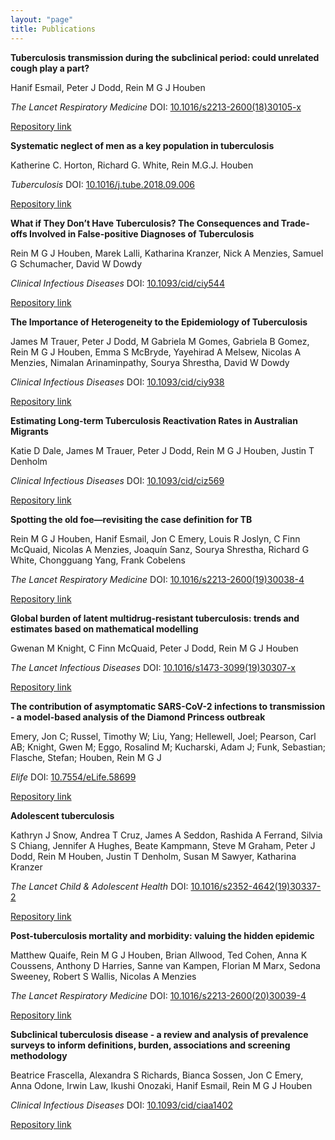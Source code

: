 ```yaml
---
layout: "page"
title: Publications
---
```

**Tuberculosis transmission during the subclinical period: could unrelated cough play a part?**

Hanif Esmail, Peter J Dodd, Rein M G J Houben

*The Lancet Respiratory Medicine* DOI: [10.1016/s2213-2600(18)30105-x](https://doi.org/10.1016/s2213-2600(18)30105-x)

[Repository link](https://researchonline.lshtm.ac.uk/4647225/1/TB-transmission-in-the-subclinical-period.pdf)




**Systematic neglect of men as a key population in tuberculosis**

Katherine C. Horton, Richard G. White, Rein M.G.J. Houben

*Tuberculosis* DOI: [10.1016/j.tube.2018.09.006](https://doi.org/10.1016/j.tube.2018.09.006)

[Repository link](https://researchonline.lshtm.ac.uk/id/eprint/4649651/3/K.Horton_SystematicNeglectOfMen.pdf)




**What if They Don’t Have Tuberculosis? The Consequences and Trade-offs Involved in False-positive Diagnoses of Tuberculosis**

Rein M G J Houben, Marek Lalli, Katharina Kranzer, Nick A Menzies, Samuel G Schumacher, David W Dowdy

*Clinical Infectious Diseases* DOI: [10.1093/cid/ciy544](https://doi.org/10.1093/cid/ciy544)

[Repository link](https://researchonline.lshtm.ac.uk/id/eprint/4648477/1/What%20if%20they%20don%27t%20have%20tuberculosis_GREEN%20AAM.pdf)




**The Importance of Heterogeneity to the Epidemiology of Tuberculosis**

James M Trauer, Peter J Dodd, M Gabriela M Gomes, Gabriela B Gomez, Rein M G J Houben, Emma S McBryde, Yayehirad A Melsew, Nicolas A Menzies, Nimalan Arinaminpathy, Sourya Shrestha, David W Dowdy

*Clinical Infectious Diseases* DOI: [10.1093/cid/ciy938](https://doi.org/10.1093/cid/ciy938)

[Repository link](https://researchonline.lshtm.ac.uk/id/eprint/4649981/1/ciy938.pdf)




**Estimating Long-term Tuberculosis Reactivation Rates in Australian Migrants**

Katie D Dale, James M Trauer, Peter J Dodd, Rein M G J Houben, Justin T Denholm

*Clinical Infectious Diseases* DOI: [10.1093/cid/ciz569](https://doi.org/10.1093/cid/ciz569)

[Repository link](https://researchonline.lshtm.ac.uk/id/eprint/4653548/1/reactivation%20CID%202%20clean.pdf)




**Spotting the old foe—revisiting the case definition for TB**

Rein M G J Houben, Hanif Esmail, Jon C Emery, Louis R Joslyn, C Finn McQuaid, Nicolas A Menzies, Joaquín Sanz, Sourya Shrestha, Richard G White, Chongguang Yang, Frank Cobelens

*The Lancet Respiratory Medicine* DOI: [10.1016/s2213-2600(19)30038-4](https://doi.org/10.1016/s2213-2600(19)30038-4)

[Repository link](https://researchonline.lshtm.ac.uk/id/eprint/4651175/1/Houben_TBcasedef_submit.pdf)




**Global burden of latent multidrug-resistant tuberculosis: trends and estimates based on mathematical modelling**

Gwenan M Knight, C Finn McQuaid, Peter J Dodd, Rein M G J Houben

*The Lancet Infectious Diseases* DOI: [10.1016/s1473-3099(19)30307-x](https://doi.org/10.1016/s1473-3099(19)30307-x)

[Repository link](https://researchonline.lshtm.ac.uk/id/eprint/4653565/1/190401%20mdr_ltbi_manuscript_accepted.pdf)




**The contribution of asymptomatic SARS-CoV-2 infections to transmission - a model-based analysis of the Diamond Princess outbreak**

Emery, Jon C; Russel, Timothy W; Liu, Yang; Hellewell, Joel; Pearson, Carl AB; Knight, Gwen M; Eggo, Rosalind M; Kucharski, Adam J; Funk, Sebastian; Flasche, Stefan; Houben, Rein M G J

*Elife* DOI: [10.7554/eLife.58699](https://doi.org/10.7554/eLife.58699)

[Repository link](https://elifesciences.org/articles/58699)




**Adolescent tuberculosis**

Kathryn J Snow, Andrea T Cruz, James A Seddon, Rashida A Ferrand, Silvia S Chiang, Jennifer A Hughes, Beate Kampmann, Steve M Graham, Peter J Dodd, Rein M Houben, Justin T Denholm, Susan M Sawyer, Katharina Kranzer

*The Lancet Child & Adolescent Health* DOI: [10.1016/s2352-4642(19)30337-2](https://doi.org/10.1016/s2352-4642(19)30337-2)

[Repository link](http://eprints.whiterose.ac.uk/154497/1/Snow%20et%20al%20Adolescent%20TB%20Author%20version.pdf)




**Post-tuberculosis mortality and morbidity: valuing the hidden epidemic**

Matthew Quaife, Rein M G J Houben, Brian Allwood, Ted Cohen, Anna K Coussens, Anthony D Harries, Sanne van Kampen, Florian M Marx, Sedona Sweeney, Robert S Wallis, Nicolas A Menzies

*The Lancet Respiratory Medicine* DOI: [10.1016/s2213-2600(20)30039-4](https://doi.org/10.1016/s2213-2600(20)30039-4)

[Repository link](https://researchonline.lshtm.ac.uk/id/eprint/4656156/5/Quaife-etal-2020_Post-tuberculosis_mortality_and_morbidity.pdf)




**Subclinical tuberculosis disease - a review and analysis of prevalence surveys to inform definitions, burden, associations and screening methodology**

Beatrice Frascella, Alexandra S Richards, Bianca Sossen, Jon C Emery, Anna Odone, Irwin Law, Ikushi Onozaki, Hanif Esmail, Rein M G J Houben

*Clinical Infectious Diseases* DOI: [10.1093/cid/ciaa1402](https://doi.org/10.1093/cid/ciaa1402)

[Repository link](https://researchonline.lshtm.ac.uk/id/eprint/4657958/1/Frascella%20et%20al.%20-%20Subclinical%20tuberculosis%20disease%20-%20a%20review%20and%20an.pdf)


















